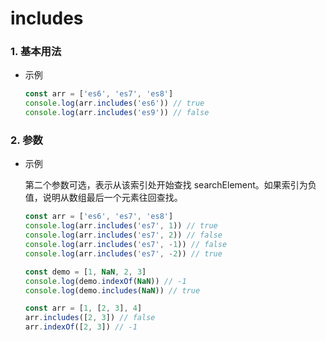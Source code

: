 # includes

### 1. 基本用法

- 示例

  ```js
  const arr = ['es6', 'es7', 'es8']
  console.log(arr.includes('es6')) // true
  console.log(arr.includes('es9')) // false
  ```
  

### 2. 参数

- 示例

  第二个参数可选，表示从该索引处开始查找 searchElement。如果索引为负值，说明从数组最后一个元素往回查找。

  ```js
  const arr = ['es6', 'es7', 'es8']
  console.log(arr.includes('es7', 1)) // true
  console.log(arr.includes('es7', 2)) // false
  console.log(arr.includes('es7', -1)) // false
  console.log(arr.includes('es7', -2)) // true
  ```

  ```js
  const demo = [1, NaN, 2, 3]
  console.log(demo.indexOf(NaN)) // -1
  console.log(demo.includes(NaN)) // true
  ```

  ```js
  const arr = [1, [2, 3], 4]
  arr.includes([2, 3]) // false
  arr.indexOf([2, 3]) // -1
  ```

  





